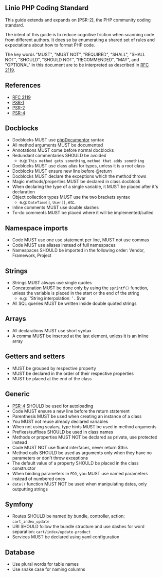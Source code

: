 Linio PHP Coding Standard
-------------------------

This guide extends and expands on [PSR-2], the PHP community coding standard.

The intent of this guide is to reduce cognitive friction when scanning code
from different authors. It does so by enumerating a shared set of rules and
expectations about how to format PHP code.

The key words "MUST", "MUST NOT", "REQUIRED", "SHALL", "SHALL NOT", "SHOULD",
"SHOULD NOT", "RECOMMENDED", "MAY", and "OPTIONAL" in this document are to be
interpreted as described in [RFC 2119](http://www.ietf.org/rfc/rfc2119.txt).

## References
* [RFC 2119](http://www.ietf.org/rfc/rfc2119.txt)
* [PSR-1](https://github.com/php-fig/fig-standards/blob/master/accepted/PSR-1-basic-coding-standard.md)
* [PSR-2](https://github.com/php-fig/fig-standards/blob/master/accepted/PSR-2-coding-style-guide.md)
* [PSR-4](https://github.com/php-fig/fig-standards/blob/master/accepted/PSR-4.md)

## Docblocks

* Docblocks MUST use [phpDocumentor](http://www.phpdoc.org/) syntax
* All method arguments MUST be documented
* Annotations MUST come before normal docblocks
* Redundant commentaries SHOULD be avoided
    * e.g: `This method gets something`, `method that adds something`
* Docblocks MUST use class alias for types, unless it is a root class
* Docblocks MUST ensure new line before @return
* Docblocks MUST declare the exceptions which the method throws
* Magic methods/properties MUST be declared in class docblock
* When declaring the type of a single variable, it MUST be placed after it's declaration
* Object collection types MUST use the two brackets syntax
    * e.g: `DateTime[]`, `User[]`, etc.
* Inline comments MUST use double slashes
* To-do comments MUST be placed where it will be implemented/called

## Namespace imports

* Code MUST use one use statement per line, MUST not use commas
* Code MUST use aliases instead of full namespaces
* Namespaces SHOULD be imported in the following order: Vendor, Framework, Project

## Strings

* Strings MUST always use single quotes
* Concatenation MUST be done only by using the `sprintf()` function, unless the variable
is placed in the start or the end of the string
    * e.g: `'String interpolation: ' . $var
* All SQL queries MUST be written inside double quoted strings

## Arrays

* All declarations MUST use short syntax
* A comma MUST be inserted at the last element, unless it is an inline array

## Getters and setters

* MUST be grouped by respective property
* MUST be declared in the order of their respective properties
* MUST be placed at the end of the class

## Generic

* [PSR-4](https://github.com/php-fig/fig-standards/blob/master/accepted/PSR-4-autoloader.md) SHOULD be used for autoloading
* Code MUST ensure a new line before the return statement
* Parenthesis MUST be used when creating an instance of a class
* You MUST not reuse already declared variables
* When not using scalars, type hints MUST be used in method arguments
* Prefixes/suffixes SHOULD be used in class names
* Methods or properties MUST NOT be declared as private, use protected instead
* Code MUST NOT use fluent interfaces, never return $this
* Method calls SHOULD be used as arguments only when they have no parameters or don't throw exceptions
* The default value of a property SHOULD be placed in the class constructor
* When binding parameters in `PDO`, you MUST use named parameters instead of numbered ones
* `date()` function MUST NOT be used when manipulating dates, only outputting strings

## Symfony

* Routes SHOULD be named by bundle, controller, action: `cart_index_update`
* URI SHOULD follow the bundle structure and use dashes for word separation: `cart/index/update-product`
* Services MUST be declared using yaml configuration

## Database

* Use plural words for table names
* Use snake case for naming columns